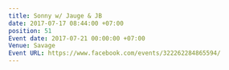 ```yaml
---
title: Sonny w/ Jauge & JB
date: 2017-07-17 08:44:00 +07:00
position: 51
Event date: 2017-07-21 00:00:00 +07:00
Venue: Savage
Event URL: https://www.facebook.com/events/322262284865594/
---
```


